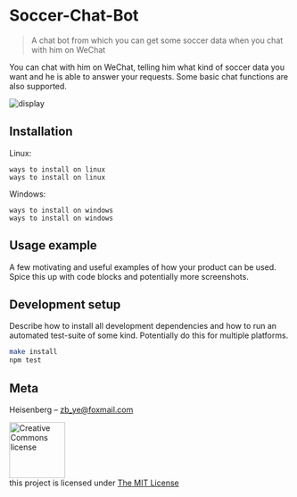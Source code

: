 # Soccer-Chat-Bot
> A chat bot from which you can get some soccer data when you chat with him on WeChat



You can chat with him on WeChat, telling him what kind of soccer data you want and he is able to answer your requests. Some basic chat functions are also supported.


![display](https://user-images.githubusercontent.com/35055583/58366678-6e63a200-7f08-11e9-90a3-1a2d46549782.gif)

## Installation

Linux:

    ways to install on linux
    ways to install on linux

Windows:

    ways to install on windows
    ways to install on windows
    
## Usage example

A few motivating and useful examples of how your product can be used. Spice this up with code blocks and potentially more screenshots.

## Development setup

Describe how to install all development dependencies and how to run an automated test-suite of some kind. Potentially do this for multiple platforms.

```sh
make install
npm test
```

## Meta

Heisenberg – zb_ye@foxmail.com

<a rel="license" href="https://opensource.org/licenses/MIT"><img alt="Creative Commons license" style="border-width:0" src="https://opensource.org/files/OSI_Approved_License.png" width="100"/></a><br />this project is licensed under <a rel="license" href="http://creativecommons.org/licenses/by-nc/4.0/">The MIT License</a>
